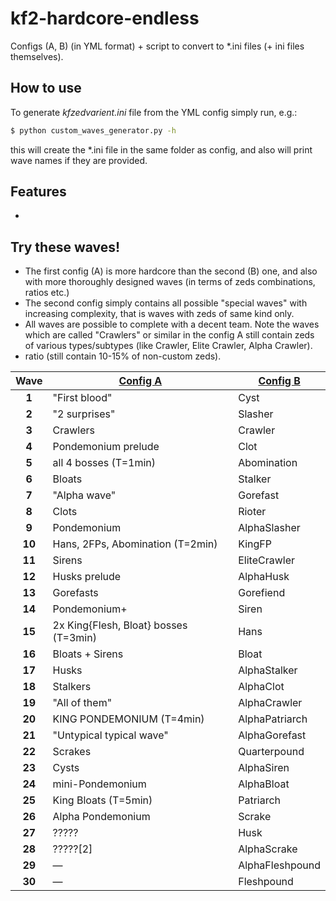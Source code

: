 # kf2-hardcore-endless
Configs (A, B) (in YML format) + script to convert to *.ini files (+ ini files themselves).

## How to use
To generate *kfzedvarient.ini* file from the YML config simply run, e.g.:
```bash
$ python custom_waves_generator.py -h
```
this will create the *.ini file in the same folder as config, and also will print wave names if they are provided.

## Features
* 

## Try these waves!
* The first config (A) is more hardcore than the second (B) one, and also with more thoroughly designed waves (in terms of zeds combinations, ratios etc.)
* The second config simply contains all possible "special waves" with increasing complexity, that is waves with zeds of same kind only.
* All waves are possible to complete with a decent team. Note the waves which are called "Crawlers" or similar in the config A still contain zeds of various types/subtypes (like Crawler, Elite Crawler, Alpha Crawler).
* ratio (still contain 10-15% of non-custom zeds).

| Wave | <div align="center">[Config A](config_A/zeds_config.yaml)</div> | <div align="center">[Config B](config_B/zeds_config.yaml)</div> |
| :---: | :--- | :--- |
| **1** | "First blood" | Cyst |
| **2** | "2 surprises" | Slasher |
| **3** | Crawlers | Crawler |
| **4** | Pondemonium prelude | Clot |
| **5** | all 4 bosses (T=1min) | Abomination |
| **6** | Bloats | Stalker |
| **7** | "Alpha wave" | Gorefast |
| **8** | Clots | Rioter |
| **9** | Pondemonium | AlphaSlasher |
| **10** | Hans, 2FPs, Abomination (T=2min) | KingFP |
| **11** | Sirens | EliteCrawler |
| **12** | Husks prelude | AlphaHusk |
| **13** | Gorefasts | Gorefiend |
| **14** | Pondemonium+ | Siren |
| **15** | 2x King{Flesh, Bloat} bosses (T=3min) | Hans |
| **16** | Bloats + Sirens | Bloat |
| **17** | Husks | AlphaStalker |
| **18** | Stalkers | AlphaClot |
| **19** | "All of them" | AlphaCrawler |
| **20** | KING PONDEMONIUM (T=4min) | AlphaPatriarch |
| **21** | "Untypical typical wave" | AlphaGorefast |
| **22** | Scrakes | Quarterpound |
| **23** | Cysts | AlphaSiren |
| **24** | mini-Pondemonium | AlphaBloat |
| **25** | King Bloats (T=5min) | Patriarch |
| **26** | Alpha Pondemonium | Scrake |
| **27** | ????? | Husk |
| **28** | ?????[2] | AlphaScrake |
| **29** | &mdash; | AlphaFleshpound |
| **30** | &mdash; | Fleshpound |
